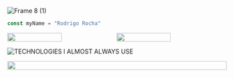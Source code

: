 ![Frame 8 (1)](https://user-images.githubusercontent.com/94268593/160225995-d53a9249-051b-4253-bce6-e1770973b750.png)


```javascript
const myName = "Rodrigo Rocha"
```

<div style="display:flex;width:100%">
  <img width="49.75%" src="https://github-readme-stats.vercel.app/api?username=to-codando&show_icons=true&theme=tokyonight&include_all_commits=true&count_private=true"/>
  
  <img  width="49.75%"  src="https://github-readme-stats.vercel.app/api/top-langs/?username=to-codando&theme=tokyonight&layout=compact&show=javascript,html)](https://github.com/anuraghazra/github-readme-stats"/>
</div>


![TECHNOLOGIES I ALMOST ALWAYS USE](https://user-images.githubusercontent.com/94268593/160227173-e04db237-4186-4a48-a5ca-db7e36096d26.png)

<div style="display:flex;width:100%;margin:0;padding:0;justify-content:flex-start;align-items:flex-start">
  <img width="100%" style="margin:0;padding:0" src="https://github.com/to-codando/to-codando/blob/output/github-contribution-grid-snake.svg"/>
</div>



